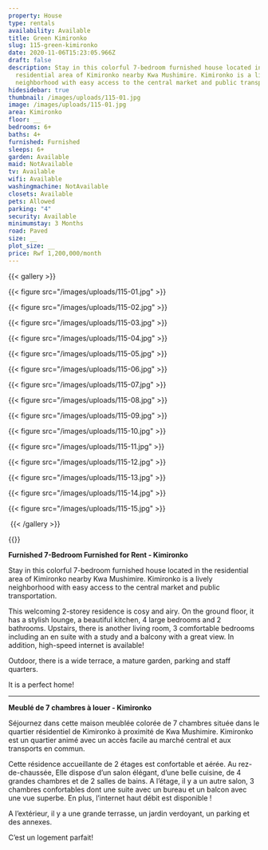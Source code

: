 ```yaml
---
property: House
type: rentals
availability: Available
title: Green Kimironko
slug: 115-green-kimironko
date: 2020-11-06T15:23:05.966Z
draft: false
description: Stay in this colorful 7-bedroom furnished house located in the
  residential area of Kimironko nearby Kwa Mushimire. Kimironko is a lively
  neighborhood with easy access to the central market and public transportation.
hidesidebar: true
thumbnail: /images/uploads/115-01.jpg
image: /images/uploads/115-01.jpg
area: Kimironko
floor: __
bedrooms: 6+
baths: 4+
furnished: Furnished
sleeps: 6+
garden: Available
maid: NotAvailable
tv: Available
wifi: Available
washingmachine: NotAvailable
closets: Available
pets: Allowed
parking: "4"
security: Available
minimumstay: 3 Months
road: Paved
size: __
plot_size: __
price: Rwf 1,200,000/month
---
```

{{< gallery >}}

{{< figure src="/images/uploads/115-01.jpg" >}}

{{< figure src="/images/uploads/115-02.jpg" >}}

{{< figure src="/images/uploads/115-03.jpg" >}}

{{< figure src="/images/uploads/115-04.jpg" >}}

{{< figure src="/images/uploads/115-05.jpg" >}}

{{< figure src="/images/uploads/115-06.jpg" >}}

{{< figure src="/images/uploads/115-07.jpg" >}}

{{< figure src="/images/uploads/115-08.jpg" >}}

{{< figure src="/images/uploads/115-09.jpg" >}}

{{< figure src="/images/uploads/115-10.jpg" >}}

{{< figure src="/images/uploads/115-11.jpg" >}}

{{< figure src="/images/uploads/115-12.jpg" >}}

{{< figure src="/images/uploads/115-13.jpg" >}}

{{< figure src="/images/uploads/115-14.jpg" >}}

{{< figure src="/images/uploads/115-15.jpg" >}}

 {{< /gallery >}}

{{<load-photoswipe>}}

**Furnished 7-Bedroom Furnished for Rent - Kimironko**

Stay in this colorful 7-bedroom furnished house located in the residential area of Kimironko nearby Kwa Mushimire. Kimironko is a lively neighborhood with easy access to the central market and public transportation.

This welcoming 2-storey residence is cosy and airy. On the ground floor, it has a stylish lounge, a beautiful kitchen, 4 large bedrooms and 2 bathrooms. Upstairs, there is another living room, 3 comfortable bedrooms including an en suite with a study and a balcony with a great view. In addition, high-speed internet is available!

Outdoor, there is a wide terrace, a mature garden, parking and staff quarters.

It is a perfect home!

---

**Meublé de 7 chambres à louer - Kimironko**

Séjournez dans cette maison meublée colorée de 7 chambres située dans le quartier résidentiel de Kimironko à proximité de Kwa Mushimire. Kimironko est un quartier animé avec un accès facile au marché central et aux transports en commun.

Cette résidence accueillante de 2 étages est confortable et aérée. Au rez-de-chaussée, Elle dispose d’un salon élégant, d’une belle cuisine, de 4 grandes chambres et de 2 salles de bains. A l’étage, il y a un autre salon, 3 chambres confortables dont une suite avec un bureau et un balcon avec une vue superbe. En plus, l’internet haut débit est disponible !

A l’extérieur, il y a une grande terrasse, un jardin verdoyant, un parking et des annexes.

C’est un logement parfait!